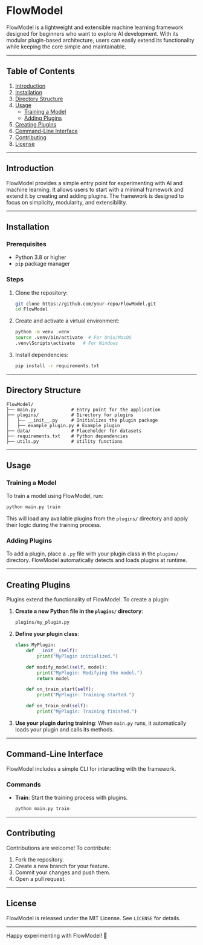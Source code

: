 # FlowModel

FlowModel is a lightweight and extensible machine learning framework designed for beginners who want to explore AI development. With its modular plugin-based architecture, users can easily extend its functionality while keeping the core simple and maintainable.

---

## Table of Contents
1. [Introduction](#introduction)
2. [Installation](#installation)
3. [Directory Structure](#directory-structure)
4. [Usage](#usage)
    - [Training a Model](#training-a-model)
    - [Adding Plugins](#adding-plugins)
5. [Creating Plugins](#creating-plugins)
6. [Command-Line Interface](#command-line-interface)
7. [Contributing](#contributing)
8. [License](#license)

---

## Introduction
FlowModel provides a simple entry point for experimenting with AI and machine learning. It allows users to start with a minimal framework and extend it by creating and adding plugins. The framework is designed to focus on simplicity, modularity, and extensibility.

---

## Installation

### Prerequisites
- Python 3.8 or higher
- `pip` package manager

### Steps
1. Clone the repository:
   ```bash
   git clone https://github.com/your-repo/FlowModel.git
   cd FlowModel
   ```

2. Create and activate a virtual environment:
   ```bash
   python -m venv .venv
   source .venv/bin/activate  # For Unix/MacOS
   .venv\Scripts\activate   # For Windows
   ```

3. Install dependencies:
   ```bash
   pip install -r requirements.txt
   ```

---

## Directory Structure
```plaintext
FlowModel/
├── main.py             # Entry point for the application
├── plugins/            # Directory for plugins
│   ├── __init__.py     # Initializes the plugin package
│   ├── example_plugin.py # Example plugin
├── data/               # Placeholder for datasets
├── requirements.txt    # Python dependencies
├── utils.py            # Utility functions
```

---

## Usage

### Training a Model
To train a model using FlowModel, run:
```bash
python main.py train
```
This will load any available plugins from the `plugins/` directory and apply their logic during the training process.

### Adding Plugins
To add a plugin, place a `.py` file with your plugin class in the `plugins/` directory. FlowModel automatically detects and loads plugins at runtime.

---

## Creating Plugins
Plugins extend the functionality of FlowModel. To create a plugin:

1. **Create a new Python file in the `plugins/` directory**:
   ```bash
   plugins/my_plugin.py
   ```

2. **Define your plugin class**:
   ```python
   class MyPlugin:
       def __init__(self):
           print("MyPlugin initialized.")

       def modify_model(self, model):
           print("MyPlugin: Modifying the model.")
           return model

       def on_train_start(self):
           print("MyPlugin: Training started.")

       def on_train_end(self):
           print("MyPlugin: Training finished.")
   ```

3. **Use your plugin during training**:
   When `main.py` runs, it automatically loads your plugin and calls its methods.

---

## Command-Line Interface
FlowModel includes a simple CLI for interacting with the framework.

### Commands
- **Train**: Start the training process with plugins.
  ```bash
  python main.py train
  ```

---

## Contributing
Contributions are welcome! To contribute:
1. Fork the repository.
2. Create a new branch for your feature.
3. Commit your changes and push them.
4. Open a pull request.

---

## License
FlowModel is released under the MIT License. See `LICENSE` for details.

---

Happy experimenting with FlowModel! 🚀

